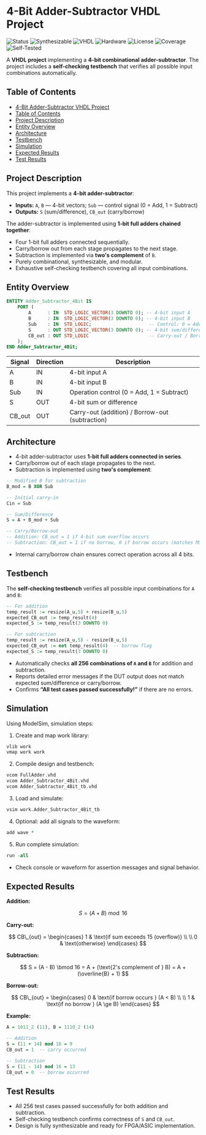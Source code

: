 # 4-Bit Adder-Subtractor VHDL Project
![Status](https://img.shields.io/badge/Status-Completed-brightgreen)
![Synthesizable](https://img.shields.io/badge/Synthesizable-Yes-brightgreen)
![VHDL](https://img.shields.io/badge/Language-VHDL-blue)
![Hardware](https://img.shields.io/badge/Technology-Hardware-blue)
![License](https://img.shields.io/badge/License-MIT-green)
![Coverage](https://img.shields.io/badge/Coverage-100%25-brightgreen)
![Self-Tested](https://img.shields.io/badge/Testbench%20Self%20Checking-Yes-red)

A **VHDL project** implementing a **4-bit combinational adder-subtractor**. The project includes a **self-checking testbench** that verifies all possible input combinations automatically.

## Table of Contents

- [4-Bit Adder-Subtractor VHDL Project](#4-bit-adder-subtractor-vhdl-project)
- [Table of Contents](#table-of-contents)
- [Project Description](#project-description)
- [Entity Overview](#entity-overview)
- [Architecture](#architecture)
- [Testbench](#testbench)
- [Simulation](#simulation)
- [Expected Results](#expected-results)
- [Test Results](#test-results)

## Project Description

This project implements a **4-bit adder-subtractor**:

- **Inputs:** `A`, `B` — 4-bit vectors; `Sub` — control signal (0 = Add, 1 = Subtract)  
- **Outputs:** `S` (sum/difference), `CB_out` (carry/borrow)

The adder-subtractor is implemented using **1-bit full adders chained together**:

- Four 1-bit full adders connected sequentially.
- Carry/borrow out from each stage propagates to the next stage.
- Subtraction is implemented via **two's complement** of `B`.
- Purely combinational, synthesizable, and modular.
- Exhaustive self-checking testbench covering all input combinations.

## Entity Overview

```vhdl
ENTITY Adder_Subtractor_4Bit IS
    PORT (
        A      : IN  STD_LOGIC_VECTOR(3 DOWNTO 0); -- 4-bit input A
        B      : IN  STD_LOGIC_VECTOR(3 DOWNTO 0); -- 4-bit input B
        Sub    : IN  STD_LOGIC;                     -- Control: 0 = Add, 1 = Subtract
        S      : OUT STD_LOGIC_VECTOR(3 DOWNTO 0); -- 4-bit sum/difference output
        CB_out : OUT STD_LOGIC                      -- Carry-out / Borrow-out
    );
END Adder_Subtractor_4Bit;
```

| Signal | Direction | Description                     |
| ------ | --------- | ------------------------------- |
| A      | IN        | 4-bit input A                   |
| B      | IN        | 4-bit input B                   |
| Sub    | IN        | Operation control (0 = Add, 1 = Subtract) |
| S      | OUT       | 4-bit sum or difference         |
| CB_out | OUT       | Carry-out (addition) / Borrow-out (subtraction) |

## Architecture

- 4-bit adder-subtractor uses **1-bit full adders connected in series**.
- Carry/borrow out of each stage propagates to the next.
- Subtraction is implemented using **two's complement**:

```vhdl
-- Modified B for subtraction
B_mod = B XOR Sub

-- Initial carry-in
Cin = Sub

-- Sum/Difference
S = A + B_mod + Sub

-- Carry/Borrow-out
-- Addition: CB_out = 1 if 4-bit sum overflow occurs
-- Subtraction: CB_out = 1 if no borrow, 0 if borrow occurs (matches MSB inversion)
```

- Internal carry/borrow chain ensures correct operation across all 4 bits.

## Testbench

The **self-checking testbench** verifies all possible input combinations for `A` and `B`:

```vhdl
-- For addition
temp_result := resize(A_u,5) + resize(B_u,5)
expected_CB_out := temp_result(4)
expected_S := temp_result(3 DOWNTO 0)

-- For subtraction
temp_result := resize(A_u,5) - resize(B_u,5)
expected_CB_out := not temp_result(4)  -- borrow flag
expected_S := temp_result(3 DOWNTO 0)
```

- Automatically checks **all 256 combinations of `A` and `B`** for addition and subtraction.
- Reports detailed error messages if the DUT output does not match expected sum/difference or carry/borrow.
- Confirms **“All test cases passed successfully!”** if there are no errors.

## Simulation

Using ModelSim, simulation steps:

1. Create and map work library:
```vhdl
vlib work
vmap work work
```

2. Compile design and testbench:
```vhdl
vcom FullAdder.vhd
vcom Adder_Subtractor_4Bit.vhd
vcom Adder_Subtractor_4Bit_tb.vhd
```

3. Load and simulate:
```vhdl
vsim work.Adder_Subtractor_4Bit_tb
```

4. Optional: add all signals to the waveform:
```vhdl
add wave *
```

5. Run complete simulation:
```vhdl
run -all
```

- Check console or waveform for assertion messages and signal behavior.

## Expected Results

**Addition:**

$$
S = (A + B) \bmod 16
$$

**Carry-out:**

$$
CB\_{out} =
\begin{cases} 
1 & \text{if sum exceeds 15 (overflow)} \\
\\
0 & \text{otherwise}
\end{cases}
$$

**Subtraction:**

$$
S = (A - B) \bmod 16 = A + (\text{2's complement of } B) = A + (\overline{B} + 1)
$$

**Borrow-out:**

$$
CB\_{out} =
\begin{cases} 
0 & \text{if borrow occurs } (A < B) \\
\\
1 & \text{if no borrow } (A \ge B)
\end{cases}
$$

**Example:**

```vhdl
A = 1011_2 (11), B = 1110_2 (14)

-- Addition
S = (11 + 14) mod 16 = 9
CB_out = 1  -- carry occurred

-- Subtraction
S = (11 - 14) mod 16 = 13
CB_out = 0  -- borrow occurred
```


## Test Results

- All 256 test cases passed successfully for both addition and subtraction.
- Self-checking testbench confirms correctness of `S` and `CB_out`.
- Design is fully synthesizable and ready for FPGA/ASIC implementation.
